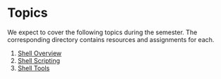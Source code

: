 # Topics

We expect to cover the following topics during the semester. The corresponding
directory contains resources and assignments for each.

  1. [Shell Overview](01-shell-overview)
  2. [Shell Scripting](02-shell-scripting/)
  3. [Shell Tools](03-shell-tools/)

